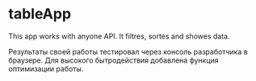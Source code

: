 # tableApp
This app works with anyone API. It filtres, sortes and showes data.

Результаты своей работы тестировал через консоль разработчика в браузере. 
Для высокого бытродействия добавлена функция оптимизации работы.
